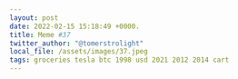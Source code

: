 ```yaml
---
layout: post
date: 2022-02-15 15:18:49 +0000.
title: Meme #37
twitter_author: "@tomerstrolight"
local_file: /assets/images/37.jpeg
tags: groceries tesla btc 1998 usd 2021 2012 2014 cart
---
```

